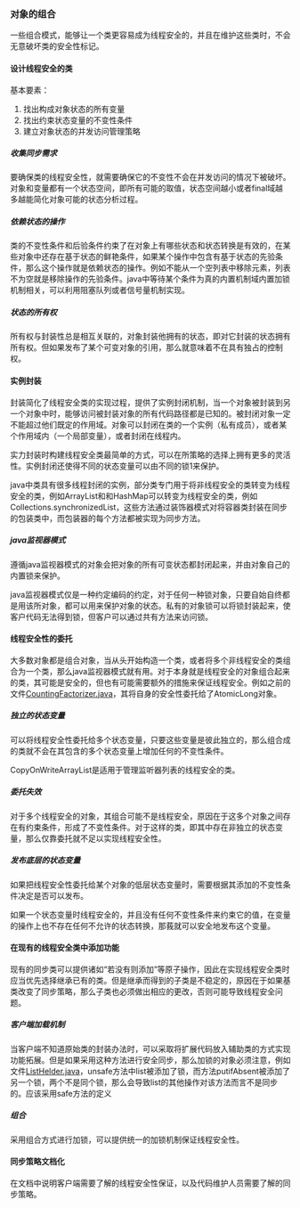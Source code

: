 ### 对象的组合

一些组合模式，能够让一个类更容易成为线程安全的，并且在维护这些类时，不会无意破坏类的安全性标记。

#### 设计线程安全的类

基本要素：

1. 找出构成对象状态的所有变量
2. 找出约束状态变量的不变性条件
3. 建立对象状态的并发访问管理策略

##### 收集同步需求

要确保类的线程安全性，就需要确保它的不变性不会在并发访问的情况下被破坏。对象和变量都有一个状态空间，即所有可能的取值，状态空间越小或者final域越多越能简化对象可能的状态分析过程。

##### 依赖状态的操作

类的不变性条件和后验条件约束了在对象上有哪些状态和状态转换是有效的，在某些对象中还存在基于状态的鲜艳条件，如果某个操作中包含有基于状态的先验条件，那么这个操作就是依赖状态的操作。例如不能从一个空列表中移除元素，列表不为空就是移除操作的先验条件。java中等待某个条件为真的内置机制域内置加锁机制相关，可以利用阻塞队列或者信号量机制实现。

##### 状态的所有权

所有权与封装性总是相互关联的，对象封装他拥有的状态，即对它封装的状态拥有所有权。但如果发布了某个可变对象的引用，那么就意味着不在具有独占的控制权。

#### 实例封装

封装简化了线程安全类的实现过程，提供了实例封闭机制，当一个对象被封装到另一个对象中时，能够访问被封装对象的所有代码路径都是已知的。被封闭对象一定不能超过他们既定的作用域。对象可以封闭在类的一个实例（私有成员），或者某个作用域内（一个局部变量），或者封闭在线程内。

实力封装时构建线程安全类最简单的方式，可以在所策略的选择上拥有更多的灵活性。实例封闭还使得不同的状态变量可以由不同的锁1来保护。

java中类具有很多线程封闭的实例，部分类专门用于将非线程安全的类转变为线程安全的类，例如ArrayList和和HashMap可以转变为线程安全的类，例如Collections.synchronizedList，这些方法通过装饰器模式对将容器类封装在同步的包装类中，而包装器的每个方法都被实现为同步方法。

##### java监视器模式

遵循java监视器模式的对象会把对象的所有可变状态都封闭起来，并由对象自己的内置锁来保护。

java监视器模式仅是一种约定编码的约定，对于任何一种锁对象，只要自始自终都是用该所对象，都可以用来保护对象的状态。私有的对象锁可以将锁封装起来，使客户代码无法得到锁，但客户可以通过共有方法来访问锁。

#### 线程安全性的委托

大多数对象都是组合对象，当从头开始构造一个类，或者将多个非线程安全的类组合为一个类，那么java监视器模式就有用。对于本身就是线程安全的对象组合起来的类，其可能是安全的，但也有可能需要额外的措施来保证线程安全。例如之前的文件[CountingFactorizer.java](../../../src/main/java/com/jiedong/ThreadSafety/CountingFactorizer.java)，其将自身的安全性委托给了AtomicLong对象。

##### 独立的状态变量

可以将线程安全性委托给多个状态变量，只要这些变量是彼此独立的，那么组合成的类就不会在其包含的多个状态变量上增加任何的不变性条件。

CopyOnWriteArrayList是适用于管理监听器列表的线程安全的类。

##### 委托失效

对于多个线程安全的对象，其组合可能不是线程安全，原因在于这多个对象之间存在有约束条件，形成了不变性条件。对于这样的类，即其中存在非独立的状态变量，那么仅靠委托就不足以实现线程安全性。

##### 发布底层的状态变量

如果把线程安全性委托给某个对象的低层状态变量时，需要根据其添加的不变性条件决定是否可以发布。

如果一个状态变量时线程安全的，并且没有任何不变性条件来约束它的值，在变量的操作上也不存在任何不允许的状态转换，那莪就可以安全地发布这个变量。

#### 在现有的线程安全类中添加功能

现有的同步类可以提供诸如“若没有则添加”等原子操作，因此在实现线程安全类时应当优先选择继承已有的类。但是继承而得到的子类是不稳定的，原因在于如果基类改变了同步策略，那么子类也必须做出相应的更改，否则可能导致线程安全问题。

##### 客户端加载机制

当客户端不知道原始类的封装办法时，可以采取将扩展代码放入辅助类的方式实现功能拓展。但是如果采用这种方法进行安全同步，那么加锁的对象必须注意，例如文件[ListHelder.java](../../../src/main/java/com/jiedong/ComposingObjects/ListHelder.java)，unsafe方法中list被添加了锁，而方法putifAbsent被添加了另一个锁，两个不是同个锁，那么会导致list的其他操作对该方法而言不是同步的。应该采用safe方法的定义

##### 组合

采用组合方式进行加锁，可以提供统一的加锁机制保证线程安全性。

#### 同步策略文档化

在文档中说明客户端需要了解的线程安全性保证，以及代码维护人员需要了解的同步策略。



